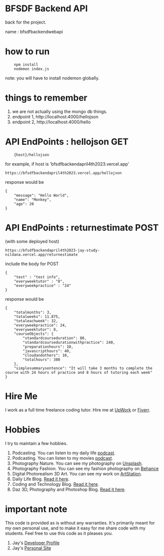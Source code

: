 # BFSDF Backend API

back for the project. 

name : bfsdfbackendwebapi

# how to run

```
    npm install
    nodemon index.js
```

note: you will have to install nodemon globally. 

# things to remember

1. we are not actually using the mongo db things. 
1. endpoint 1, http://localhost:4000/hellojson
1. endpoint 2, http://localhost:4000/hello

# API EndPoints : hellojson GET

```
    {host}/hellojson
```

for example, if host is 'bfsdfbackendapril4th2023.vercel.app'
```
https://bfsdfbackendapril4th2023.vercel.app/hellojson
```
response would be
```
{
    "message": "Hello World",
    "name": "Monkey",
    "age": 20
}
```

# API EndPoints : returnestimate POST

(with some deployed host)

```
https://bfsdfbackendapril4th2023-jay-study-nildana.vercel.app/returnestimate
```
include the body for POST
```
{
    "test" : "test info",
    "everyweektutor" : "8",
    "everyweekpractice" : "24"
}
```
response would be
```
{
    "totalmonths": 3,
    "totalweeks": 11.875,
    "totaleachweek": 32,
    "everyweekpractice": 24,
    "everyweektutor": 8,
    "courseObjects": {
        "standardcourseduration": 80,
        "standardcoursedurationwithpractice": 240,
        "preparationhours": 10,
        "javascripthours": 40,
        "cloudandothers": 10,
        "totalhours": 380
    },
    "simplesummarysentence": "It will take 3 months to complete the course with 24 hours of practice and 8 hours of tutoring each week"
}
```
# Hire Me

I work as a full time freelance coding tutor. Hire me at [UpWork](https://www.upwork.com/fl/vijayasimhabr) or [Fiverr](https://www.fiverr.com/jay_codeguy). 

# Hobbies

I try to maintain a few hobbies.

1. Podcasting. You can listen to my daily life [podcast](https://stories.thechalakas.com/listen-to-podcast/).
1. Podcasting. You can listen to my movies [podcast](https://sandkdesignstudio.in/jays-movie-podcast/).
1. Photography Nature. You can see my photography on [Unsplash](https://unsplash.com/@jay_neeruhaaku).
1. Photography Fashion. You can see my fashion photography on [Behance](https://www.behance.net/vijayasimhabr)
1. Digital Photorealism 3D Art. You can see my work on [ArtStation](https://www.artstation.com/jay_kalenildana).
1. Daily Life Blog. [Read it here](https://medium.com/the-sanguine-tech-trainer).
1. Coding and Technology Blog. [Read it here](https://medium.com/projectwt).
1.  Daz 3D, Photography and Photoshop Blog. [Read it here](https://medium.com/random-pink-hula).

# important note 

This code is provided as is without any warranties. It's primarily meant for my own personal use, and to make it easy for me share code with my students. Feel free to use this code as it pleases you.

1. Jay's [Developer Profile](https://jay-study-nildana.github.io/developerprofile)
1. Jay's [Personal Site](https://stories.thechalakas.com/)
